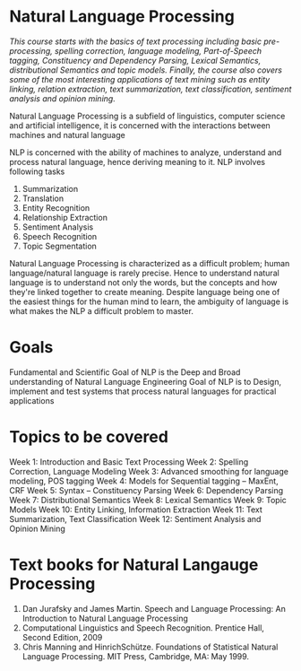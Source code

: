 # Natural Language Processing

*This course starts with the basics of text processing including basic pre-processing, spelling correction, language modeling, Part-of-Speech tagging, Constituency and Dependency Parsing, Lexical Semantics, distributional Semantics and topic models. Finally, the course also covers some of the most interesting applications of text mining such as entity linking, relation extraction, text summarization, text classification, sentiment analysis and opinion mining.*

Natural Language Processing is a subfield of linguistics, computer science and artificial intelligence, it is concerned with the interactions between machines and natural language 

NLP is concerned with the ability of machines to analyze, understand and process natural language, hence deriving meaning to it. NLP involves following tasks 

1. Summarization
2. Translation 
3. Entity Recognition 
4. Relationship Extraction 
5. Sentiment Analysis
6. Speech Recognition
7. Topic Segmentation 

Natural Language Processing is characterized as a difficult problem; human language/natural language is rarely precise. Hence to understand natural language is to understand not only the words, but the concepts and how they're linked together to create meaning. Despite language being one of the easiest things for the human mind to learn, the ambiguity of language is what makes the NLP a difficult problem to master.

# Goals

Fundamental and Scientific Goal of NLP is the Deep and Broad understanding of Natural Language 
Engineering Goal of NLP is to Design, implement and test systems that process natural languages for practical applications

# Topics to be covered 

Week 1:  Introduction and Basic Text Processing
Week 2:  Spelling Correction, Language Modeling
Week 3:  Advanced smoothing for language modeling, POS tagging 
Week 4:  Models for Sequential tagging – MaxEnt, CRF 
Week 5:  Syntax – Constituency Parsing 
Week 6:  Dependency Parsing 
Week 7:  Distributional Semantics
Week 8:  Lexical Semantics
Week 9:  Topic Models 
Week 10: Entity Linking, Information Extraction 
Week 11: Text Summarization, Text Classification 
Week 12: Sentiment Analysis and Opinion Mining 

# Text books for Natural Langauge Processing 

1. Dan Jurafsky and James Martin. Speech and Language Processing: An Introduction to Natural Language Processing
2. Computational Linguistics and Speech Recognition. Prentice Hall, Second Edition, 2009
3. Chris Manning and HinrichSchütze. Foundations of Statistical Natural Language Processing. MIT Press, Cambridge, MA: May 1999.


